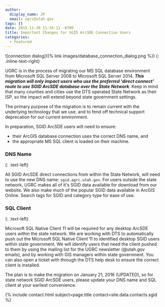 ```yaml
---
author:
  display_name: JP
  email: ugrc@utah.gov
tags: []
date: 2015-11-30 11:35:11 -0700
title: Important Changes for SGID ArcSDE Connection Users
categories:
  - Featured
---
```

![connection dialog]({% link images/database_connection_dialog.png %})
{: .inline-text-right}

UGRC is in the process of migrating our MS SQL database environment from Microsoft SQL Server 2008 to Microsoft SQL Server 2014. _**This migration will only impact users who use the preferred 'direct connect' route to use SGID ArcSDE database over the State Network**_. Keep in mind that many counties and cities use the DTS operated State Network as their ISP, so the impact will extend beyond state government settings.

The primary purpose of the migration is to remain current with the underlying technology that we use, and to fend off technical support deprecation for our current environment.

In preparation, SGID ArcSDE users will need to ensure:

- their ArcGIS database connection uses the correct DNS name, and
- the appropriate MS SQL client is loaded on their machine.

### DNS Name
{: .text-left}

All SGID ArcSDE direct connections from within the State Network, will need to use the new DNS name: `sgid.agrc.utah.gov`. For users outside the state network, UGRC makes all of it's SGID data available for download from our website. We also make much of the popular SGID data available in ArcGIS Online. Search tags for SGID and category type for ease of use.

### SQL Client
{: .text-left}

Microsoft SQL Native Client 11 will be required for any desktop ArcSDE users within the state network. We are working with DTS to automatically push out the Microsoft SQL Native Client 11 to identified desktop SGID users within state government. We will identify users that need the client pushed to them by using the mailing list for the UGRC newsletter (@utah.gov emails), and by working with GIS managers within state government. You can also open a ticket with through the DTS help desk to ensure the correct client is installed.

The plan is to make the migration on January 21, 2016 (UPDATED), so for state network SGID ArcSDE users, please update your DNS name and SQL client at your earliest convenience.

{% include contact.html subject=page.title contact=site.data.contacts.sgid %}
